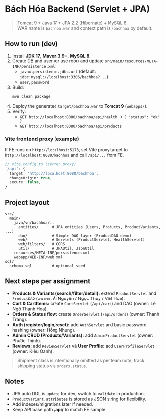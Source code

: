 # Bách Hóa Backend (Servlet + JPA)

> Tomcat 9 + Java 17 + JPA 2.2 (Hibernate) + MySQL 8.  
> WAR name is `bachhoa.war` and context path is `/bachhoa` by default.

## How to run (dev)

1. Install **JDK 17**, **Maven 3.9+**, **MySQL 8**.
2. Create DB and user (or use root) and update `src/main/resources/META-INF/persistence.xml`:
   - `javax.persistence.jdbc.url` (default: `jdbc:mysql://localhost:3306/bachhoa?...`)
   - `user`, `password`
3. Build:
   ```bash
   mvn clean package
   ```
4. Deploy the generated `target/bachhoa.war` to **Tomcat 9** (`webapps/`).
5. Verify:
   - `GET http://localhost:8080/bachhoa/api/health` → `{ "status": "ok" }`
   - `GET http://localhost:8080/bachhoa/api/products`

### Vite frontend proxy (example)

If FE runs on `http://localhost:5173`, set Vite proxy target to `http://localhost:8080/bachhoa` and call `/api/...` from FE.

```ts
// vite.config.ts (server.proxy)
'/api': {
  target: 'http://localhost:8080/bachhoa',
  changeOrigin: true,
  secure: false,
}
```

## Project layout

```
src/
  main/
    java/vn/bachhoa/...
      entities/      # JPA entities (Users, Products, ProductVariants, ...)
      dao/           # Simple DAO layer (ProductDAO demo)
      web/           # Servlets (ProductServlet, HealthServlet)
      web/filters/   # CORS
      util/          # JPAUtil, JsonUtil
    resources/META-INF/persistence.xml
    webapp/WEB-INF/web.xml
sql/
  schema.sql         # optional seed
```

## Next steps per assignment

- **Products & Variants (search/filter/detail):** extend `ProductServlet` and `ProductDAO` (owner: Ái Nguyên / Ngọc Thùy / Việt Hoa).
- **Cart & CartItems:** create `CartServlet` (`/api/cart`) and DAO (owner: Lê Ngô Thanh Hoa).
- **Orders & Status flow:** create `OrderServlet` (`/api/orders`) (owner: Thanh Trang).
- **Auth (register/login/reset):** add `AuthServlet` and basic password hashing (owner: Hồng Nhung).
- **Admin CRUD (Products/Variants):** add `AdminProductServlet` (owner: Phước Thịnh).
- **Reviews:** add `ReviewServlet` và **User Profile:** add `UserProfileServlet` (owner: Kiều Oanh).

> Shipment class is intentionally omitted as per team note; track shipping status via `orders.status`.

## Notes

- JPA auto DDL is `update` for dev; switch to `validate` in production.
- `ProductVariant.attributes` is stored as JSON string for flexibility.
- Add indexes/migrations later if needed.
- Keep API base path **/api/** to match FE sample.
